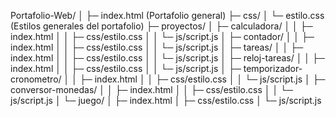Portafolio-Web/
│
├─ index.html            (Portafolio general)
├─ css/
│   └─ estilo.css        (Estilos generales del portafolio)
├─ proyectos/
│   ├─ calculadora/
│   │   ├─ index.html
│   │   ├─ css/estilo.css
│   │   └─ js/script.js
│   ├─ contador/
│   │   ├─ index.html
│   │   ├─ css/estilo.css
│   │   └─ js/script.js
│   ├─ tareas/
│   │   ├─ index.html
│   │   ├─ css/estilo.css
│   │   └─ js/script.js
│   ├─ reloj-tareas/
│   │   ├─ index.html
│   │   ├─ css/estilo.css
│   │   └─ js/script.js
│   ├─ temporizador-cronometro/
│   │   ├─ index.html
│   │   ├─ css/estilo.css
│   │   └─ js/script.js
│   ├─ conversor-monedas/
│   │   ├─ index.html
│   │   ├─ css/estilo.css
│   │   └─ js/script.js
│   └─ juego/
│       ├─ index.html
│       ├─ css/estilo.css
│       └─ js/script.js

